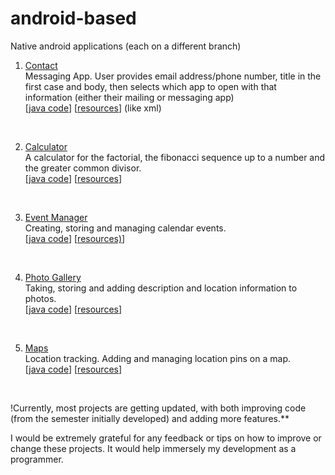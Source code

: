 # android-based
Native android applications (each on a different branch)<br>

1. [Contact](../../tree/contact-methods)<br>
Messaging App. User provides email address/phone number, title in the first case and body, then selects which app to open with that information (either their mailing or messaging app)<br>
    [[java code](../../tree/contact-methods/contact/src/main/java/com/example/myapplication)] 
    [[resources](../../tree/contact-methods/contact/src/main/res)] (like xml)
<br>

2. [Calculator](../../tree/calculator)<br>
    A calculator for the factorial, the fibonacci sequence up to a number and the greater common divisor.<br>
    [[java code](../../tree/calculator/src/main/java/com/example/myapplication)] 
    [[resources](../../tree/calculator/src/main/res)]
<br>

3. [Event Manager](../../tree/calendar)<br>
    Creating, storing and managing calendar events.<br>
    [[java code](../../tree/calendar/calendar/src/main/java/com/example/myapplication)]
    [[resources)](../../tree/calendar/calendar/src/main/res)]
<br>

4. [Photo Gallery](../../tree/photo-gallery)<br>
    Taking, storing and adding description and location information to photos.<br>
    [[java code](../../tree/photo-gallery/photogallery/src/main/java/com/example/myapplication)]
    [[resources](../../tree/photo-gallery/photogallery/src/main/res)]
<br>

5. [Maps](../../tree/maps-app)<br>
    Location tracking. Adding and managing location pins on a map.<br>
    [[java code](../../tree/maps-app/maps/src/main/java/com/example/myapplication)]
    [[resources](../../tree/maps-app/maps/src/main/res)]
<br>

!Currently, most projects are getting updated, with both improving code (from the semester initially developed) and adding more features.**


I would be extremely grateful for any feedback or tips on how to improve or change these projects. It would help immersely my development as a programmer. 

